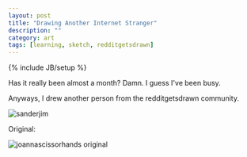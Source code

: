 ```yaml
---
layout: post
title: "Drawing Another Internet Stranger"
description: ""
category: art
tags: [learning, sketch, redditgetsdrawn]
---
```

{% include JB/setup %}
<p>Has it really been almost a month? Damn. I guess I've been busy.</p>
<p>Anyways, I drew another person from the redditgetsdrawn community.</p>
<img src="{{ BASE_PATH }}/assets/images/reddit_joannascissorhands.jpg" alt="sanderjim" class="img-left"/>

<p>Original:</p>
<img src="http://i.imgur.com/syu13ni.jpg" alt="joannascissorhands original" class="img-left"/>
